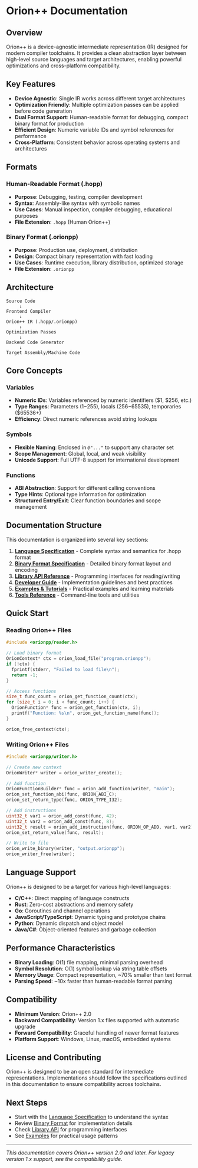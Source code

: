 # Orion++ Documentation

## Overview

Orion++ is a device-agnostic intermediate representation (IR) designed for modern compiler toolchains. It provides a clean abstraction layer between high-level source languages and target architectures, enabling powerful optimizations and cross-platform compatibility.

## Key Features

- **Device Agnostic**: Single IR works across different target architectures
- **Optimization Friendly**: Multiple optimization passes can be applied before code generation
- **Dual Format Support**: Human-readable format for debugging, compact binary format for production
- **Efficient Design**: Numeric variable IDs and symbol references for performance
- **Cross-Platform**: Consistent behavior across operating systems and architectures

## Formats

### Human-Readable Format (.hopp)
- **Purpose**: Debugging, testing, compiler development
- **Syntax**: Assembly-like syntax with symbolic names
- **Use Cases**: Manual inspection, compiler debugging, educational purposes
- **File Extension**: `.hopp` (Human Orion++)

### Binary Format (.orionpp)
- **Purpose**: Production use, deployment, distribution
- **Design**: Compact binary representation with fast loading
- **Use Cases**: Runtime execution, library distribution, optimized storage
- **File Extension**: `.orionpp`

## Architecture

```
Source Code
     ↓
Frontend Compiler
     ↓
Orion++ IR (.hopp/.orionpp)
     ↓
Optimization Passes
     ↓
Backend Code Generator
     ↓
Target Assembly/Machine Code
```

## Core Concepts

### Variables
- **Numeric IDs**: Variables referenced by numeric identifiers ($1, $256, etc.)
- **Type Ranges**: Parameters ($1-$255), locals ($256-$65535), temporaries ($65536+)
- **Efficiency**: Direct numeric references avoid string lookups

### Symbols
- **Flexible Naming**: Enclosed in `@"..."` to support any character set
- **Scope Management**: Global, local, and weak visibility
- **Unicode Support**: Full UTF-8 support for international development

### Functions
- **ABI Abstraction**: Support for different calling conventions
- **Type Hints**: Optional type information for optimization
- **Structured Entry/Exit**: Clear function boundaries and scope management

## Documentation Structure

This documentation is organized into several key sections:

1. **[Language Specification](./HUMAN_FORMAT.md)** - Complete syntax and semantics for .hopp format
2. **[Binary Format Specification](./BINARY_FORMAT.md)** - Detailed binary format layout and encoding
3. **[Library API Reference](./LIBRARY_API.md)** - Programming interfaces for reading/writing
4. **[Developer Guide](./DEV_GUIDE.md)** - Implementation guidelines and best practices
5. **[Examples & Tutorials](orion_examples)** - Practical examples and learning materials
6. **[Tools Reference](orion_tools)** - Command-line tools and utilities

## Quick Start

### Reading Orion++ Files

```c
#include <orionpp/reader.h>

// Load binary format
OrionContext* ctx = orion_load_file("program.orionpp");
if (!ctx) {
  fprintf(stderr, "Failed to load file\n");
  return -1;
}

// Access functions
size_t func_count = orion_get_function_count(ctx);
for (size_t i = 0; i < func_count; i++) {
  OrionFunction* func = orion_get_function(ctx, i);
  printf("Function: %s\n", orion_get_function_name(func));
}

orion_free_context(ctx);
```

### Writing Orion++ Files

```c
#include <orionpp/writer.h>

// Create new context
OrionWriter* writer = orion_writer_create();

// Add function
OrionFunctionBuilder* func = orion_add_function(writer, "main");
orion_set_function_abi(func, ORION_ABI_C);
orion_set_return_type(func, ORION_TYPE_I32);

// Add instructions
uint32_t var1 = orion_add_const(func, 42);
uint32_t var2 = orion_add_const(func, 8);
uint32_t result = orion_add_instruction(func, ORION_OP_ADD, var1, var2);
orion_set_return_value(func, result);

// Write to file
orion_write_binary(writer, "output.orionpp");
orion_writer_free(writer);
```

## Language Support

Orion++ is designed to be a target for various high-level languages:

- **C/C++**: Direct mapping of language constructs
- **Rust**: Zero-cost abstractions and memory safety
- **Go**: Goroutines and channel operations
- **JavaScript/TypeScript**: Dynamic typing and prototype chains
- **Python**: Dynamic dispatch and object model
- **Java/C#**: Object-oriented features and garbage collection

## Performance Characteristics

- **Binary Loading**: O(1) file mapping, minimal parsing overhead
- **Symbol Resolution**: O(1) symbol lookup via string table offsets
- **Memory Usage**: Compact representation, ~70% smaller than text format
- **Parsing Speed**: ~10x faster than human-readable format parsing

## Compatibility

- **Minimum Version**: Orion++ 2.0
- **Backward Compatibility**: Version 1.x files supported with automatic upgrade
- **Forward Compatibility**: Graceful handling of newer format features
- **Platform Support**: Windows, Linux, macOS, embedded systems

## License and Contributing

Orion++ is designed to be an open standard for intermediate representations. Implementations should follow the specifications outlined in this documentation to ensure compatibility across toolchains.

## Next Steps

- Start with the [Language Specification](orion_language_spec) to understand the syntax
- Review [Binary Format](orion_binary_spec) for implementation details
- Check [Library API](orion_library_api) for programming interfaces
- See [Examples](orion_examples) for practical usage patterns

---

*This documentation covers Orion++ version 2.0 and later. For legacy version 1.x support, see the compatibility guide.*